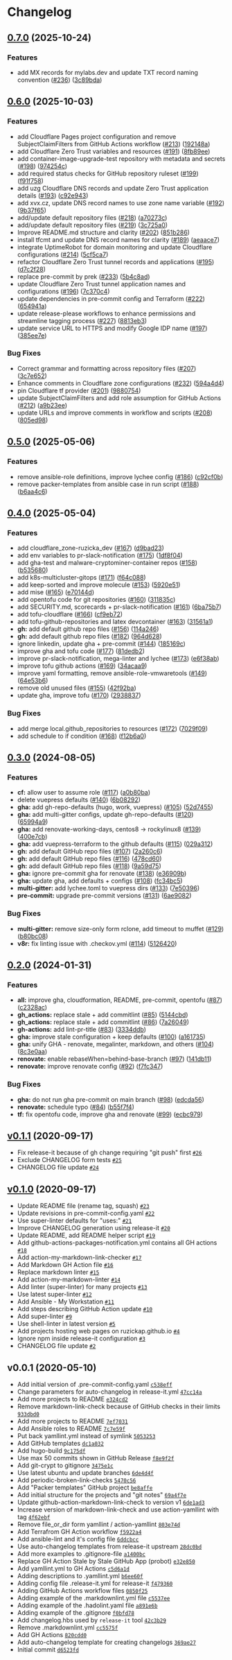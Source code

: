 # Changelog

## [0.7.0](https://github.com/ruzickap/my-git-projects/compare/v0.6.0...v0.7.0) (2025-10-24)


### Features

* add MX records for mylabs.dev and update TXT record naming convention ([#236](https://github.com/ruzickap/my-git-projects/issues/236)) ([3c89bda](https://github.com/ruzickap/my-git-projects/commit/3c89bda0f22ad4d1a75f99bde95a5edb38dc87b2))

## [0.6.0](https://github.com/ruzickap/my-git-projects/compare/v0.5.0...v0.6.0) (2025-10-03)


### Features

* add Cloudflare Pages project configuration and remove SubjectClaimFilters from GitHub Actions workflow ([#213](https://github.com/ruzickap/my-git-projects/issues/213)) ([192148a](https://github.com/ruzickap/my-git-projects/commit/192148a5061530d3a97708f3b9f1e97868242b47))
* add Cloudflare Zero Trust variables and resources ([#191](https://github.com/ruzickap/my-git-projects/issues/191)) ([8fb89ee](https://github.com/ruzickap/my-git-projects/commit/8fb89eed6564ea4f7469fb64f63b46509bdd7235))
* add container-image-upgrade-test repository with metadata and secrets ([#198](https://github.com/ruzickap/my-git-projects/issues/198)) ([974254c](https://github.com/ruzickap/my-git-projects/commit/974254cfff67cddc0aa51d4815bb0751dc9f3aa5))
* add required status checks for GitHub repository ruleset ([#199](https://github.com/ruzickap/my-git-projects/issues/199)) ([f91f758](https://github.com/ruzickap/my-git-projects/commit/f91f758e62dc2e4c5305914b5d0d1f8d720df2e2))
* add uzg Cloudflare DNS records and update Zero Trust application details ([#193](https://github.com/ruzickap/my-git-projects/issues/193)) ([c92e943](https://github.com/ruzickap/my-git-projects/commit/c92e943190df576fbd60dc1ab7d0e2b037bb49e5))
* add xvx.cz, update DNS record names to use zone name variable ([#192](https://github.com/ruzickap/my-git-projects/issues/192)) ([9b37f65](https://github.com/ruzickap/my-git-projects/commit/9b37f654fc1e6a0f9903ee664677879f475d766a))
* add/update default repository files ([#218](https://github.com/ruzickap/my-git-projects/issues/218)) ([a70273c](https://github.com/ruzickap/my-git-projects/commit/a70273cb7e1aed50bdc9b58c60e825f59bd52157))
* add/update default repository files ([#219](https://github.com/ruzickap/my-git-projects/issues/219)) ([3c725a0](https://github.com/ruzickap/my-git-projects/commit/3c725a027dc4f2677c9ad25a527f3a1a95c88f54))
* Improve README.md structure and clarity ([#202](https://github.com/ruzickap/my-git-projects/issues/202)) ([851b286](https://github.com/ruzickap/my-git-projects/commit/851b286cce61ebbf3dc1e14546c1afdf5deb160c))
* install tfcmt and update DNS record names for clarity ([#189](https://github.com/ruzickap/my-git-projects/issues/189)) ([aeaace7](https://github.com/ruzickap/my-git-projects/commit/aeaace71950920a468700b0d79e8b2d5c9d9556a))
* integrate UptimeRobot for domain monitoring and update Cloudflare configurations ([#214](https://github.com/ruzickap/my-git-projects/issues/214)) ([5cf5ca7](https://github.com/ruzickap/my-git-projects/commit/5cf5ca721b5ac7886231bf23aac8f2b7d8027edf))
* refactor Cloudflare Zero Trust tunnel records and applications ([#195](https://github.com/ruzickap/my-git-projects/issues/195)) ([d7c2f28](https://github.com/ruzickap/my-git-projects/commit/d7c2f2848d03aa1ae5f4db5dcc9a166386759a99))
* replace pre-commit by prek ([#233](https://github.com/ruzickap/my-git-projects/issues/233)) ([5b4c8ad](https://github.com/ruzickap/my-git-projects/commit/5b4c8ad0ab2dffe67a93d7a1b7d3e7161a721982))
* update Cloudflare Zero Trust tunnel application names and configurations ([#196](https://github.com/ruzickap/my-git-projects/issues/196)) ([7c370c4](https://github.com/ruzickap/my-git-projects/commit/7c370c4724d87beae4954dc8e076a546ad5c6711))
* update dependencies in pre-commit config and Terraform ([#222](https://github.com/ruzickap/my-git-projects/issues/222)) ([654941a](https://github.com/ruzickap/my-git-projects/commit/654941a8b079313179f6d32daccabf40313d55b2))
* update release-please workflows to enhance permissions and streamline tagging process ([#227](https://github.com/ruzickap/my-git-projects/issues/227)) ([8813eb3](https://github.com/ruzickap/my-git-projects/commit/8813eb3332fbab5569c5b2940b0ae94bfdafc18a))
* update service URL to HTTPS and modify Google IDP name ([#197](https://github.com/ruzickap/my-git-projects/issues/197)) ([385ee7e](https://github.com/ruzickap/my-git-projects/commit/385ee7ee4389fdb0faead6c50b96260e76e07caa))


### Bug Fixes

* Correct grammar and formatting across repository files ([#207](https://github.com/ruzickap/my-git-projects/issues/207)) ([3c7e652](https://github.com/ruzickap/my-git-projects/commit/3c7e6527f73cdf9c06fa1706ff2717b60e5bb73e))
* Enhance comments in Cloudflare zone configurations ([#232](https://github.com/ruzickap/my-git-projects/issues/232)) ([594a4d4](https://github.com/ruzickap/my-git-projects/commit/594a4d4633fc9fa74416245ee6c3dd11103d2767))
* pin Cloudflare tf provider ([#201](https://github.com/ruzickap/my-git-projects/issues/201)) ([9880754](https://github.com/ruzickap/my-git-projects/commit/98807546afbbff5141ead99094c0972320e0b6fa))
* update SubjectClaimFilters and add role assumption for GitHub Actions ([#212](https://github.com/ruzickap/my-git-projects/issues/212)) ([a9b23ee](https://github.com/ruzickap/my-git-projects/commit/a9b23eef28cfb4dd4160445006d8c5f9d6548279))
* update URLs and improve comments in workflow and scripts ([#208](https://github.com/ruzickap/my-git-projects/issues/208)) ([805ed98](https://github.com/ruzickap/my-git-projects/commit/805ed98176178764272f99c29f2e89e8276a2464))

## [0.5.0](https://github.com/ruzickap/my-git-projects/compare/v0.4.0...v0.5.0) (2025-05-06)


### Features

* remove ansible-role definitions, improve lychee config ([#186](https://github.com/ruzickap/my-git-projects/issues/186)) ([c92cf0b](https://github.com/ruzickap/my-git-projects/commit/c92cf0b83449776a9b1ccac317e453e36ace1014))
* remove packer-templates from ansible case in run script ([#188](https://github.com/ruzickap/my-git-projects/issues/188)) ([b6aa4c6](https://github.com/ruzickap/my-git-projects/commit/b6aa4c675e6162ff7405d8370c9b1304ac3abdb1))

## [0.4.0](https://github.com/ruzickap/my-git-projects/compare/v0.3.0...v0.4.0) (2025-05-04)


### Features

* add cloudflare_zone-ruzicka_dev ([#167](https://github.com/ruzickap/my-git-projects/issues/167)) ([d9bad23](https://github.com/ruzickap/my-git-projects/commit/d9bad23ee94f262d05c194ed112e48fb68e18d0e))
* add env variables to pr-slack-notification ([#175](https://github.com/ruzickap/my-git-projects/issues/175)) ([1df8f04](https://github.com/ruzickap/my-git-projects/commit/1df8f04b2430fc1ab3403a27346bbe2bcd7bf664))
* add gha-test and malware-cryptominer-container repos ([#158](https://github.com/ruzickap/my-git-projects/issues/158)) ([b535680](https://github.com/ruzickap/my-git-projects/commit/b535680632085956743f387a0f7079243aa7d213))
* add k8s-multicluster-gitops ([#171](https://github.com/ruzickap/my-git-projects/issues/171)) ([f64c088](https://github.com/ruzickap/my-git-projects/commit/f64c088d9ce9ff57c30cd02528219528e281b394))
* add keep-sorted and improve molecule ([#153](https://github.com/ruzickap/my-git-projects/issues/153)) ([5920e51](https://github.com/ruzickap/my-git-projects/commit/5920e51237d3382ef5269d4129f3d2f47e33a2ec))
* add mise ([#165](https://github.com/ruzickap/my-git-projects/issues/165)) ([e70144d](https://github.com/ruzickap/my-git-projects/commit/e70144d332e49ae16230dcc0f7f0ee9e6f430536))
* add opentofu code for git repositories ([#160](https://github.com/ruzickap/my-git-projects/issues/160)) ([311835c](https://github.com/ruzickap/my-git-projects/commit/311835cd97fad3c4927a9dcb7262936b307a9d90))
* add SECURITY.md, scorecards + pr-slack-notification ([#161](https://github.com/ruzickap/my-git-projects/issues/161)) ([6ba75b7](https://github.com/ruzickap/my-git-projects/commit/6ba75b7d0b704e6d0e0492cd58636e968b93d5e8))
* add tofu-cloudflare ([#166](https://github.com/ruzickap/my-git-projects/issues/166)) ([cf9eb72](https://github.com/ruzickap/my-git-projects/commit/cf9eb720b9f2cef6acb47258d0ec2df32ba266f7))
* add tofu-github-repositories and latex devcontainer ([#163](https://github.com/ruzickap/my-git-projects/issues/163)) ([31561a1](https://github.com/ruzickap/my-git-projects/commit/31561a1bad3c268f5202d91483f62f6f82b81cc7))
* **gh:** add default github repo files ([#156](https://github.com/ruzickap/my-git-projects/issues/156)) ([114a246](https://github.com/ruzickap/my-git-projects/commit/114a246a3b84dd9d5ff3a30a5d4398f543ac18cd))
* **gh:** add default github repo files ([#182](https://github.com/ruzickap/my-git-projects/issues/182)) ([964d628](https://github.com/ruzickap/my-git-projects/commit/964d628b15b9547a79022b247169c01bc7e2da71))
* ignore linkedin, update gha + pre-commit ([#144](https://github.com/ruzickap/my-git-projects/issues/144)) ([185169c](https://github.com/ruzickap/my-git-projects/commit/185169cb494eb78196e4ac42cdf8e96da10f6ebb))
* improve gha and tofu code ([#177](https://github.com/ruzickap/my-git-projects/issues/177)) ([81dedb2](https://github.com/ruzickap/my-git-projects/commit/81dedb29d09c99960f0642eb9e66e1c09d87be60))
* improve pr-slack-notification, mega-linter and lychee ([#173](https://github.com/ruzickap/my-git-projects/issues/173)) ([e6f38ab](https://github.com/ruzickap/my-git-projects/commit/e6f38ab0581e0677da490cb62a41896dd23298dc))
* improve tofu github actions ([#169](https://github.com/ruzickap/my-git-projects/issues/169)) ([34acaa9](https://github.com/ruzickap/my-git-projects/commit/34acaa94b521f2f449ea02c68acf51a134cbe90a))
* improve yaml formatting, remove ansible-role-vmwaretools ([#149](https://github.com/ruzickap/my-git-projects/issues/149)) ([64e53b6](https://github.com/ruzickap/my-git-projects/commit/64e53b69482fc5ccf4ba229746a65cb3eae084af))
* remove old unused files ([#155](https://github.com/ruzickap/my-git-projects/issues/155)) ([42f92ba](https://github.com/ruzickap/my-git-projects/commit/42f92ba347a253e5be6d911ce0b755bee8f8428a))
* update gha, improve tofu ([#170](https://github.com/ruzickap/my-git-projects/issues/170)) ([2938837](https://github.com/ruzickap/my-git-projects/commit/293883717abc3233875a1d2ee71dcb8b49d0c5e4))


### Bug Fixes

* add merge local.github_repositories to resources ([#172](https://github.com/ruzickap/my-git-projects/issues/172)) ([7029f09](https://github.com/ruzickap/my-git-projects/commit/7029f09477252070eaf65d99673e53fc554bc6bb))
* add schedule to if condition ([#168](https://github.com/ruzickap/my-git-projects/issues/168)) ([f12b6a0](https://github.com/ruzickap/my-git-projects/commit/f12b6a0de025aba1e51940faa16b3aa134d16326))

## [0.3.0](https://github.com/ruzickap/my-git-projects/compare/v0.2.0...v0.3.0) (2024-08-05)


### Features

* **cf:** allow user to assume role ([#117](https://github.com/ruzickap/my-git-projects/issues/117)) ([a0b80ba](https://github.com/ruzickap/my-git-projects/commit/a0b80bae0f33e17b790ad541e2fd183f92c324a1))
* delete vuepress defaults ([#140](https://github.com/ruzickap/my-git-projects/issues/140)) ([6b08292](https://github.com/ruzickap/my-git-projects/commit/6b0829208994bf9fed12f2fac6f81fc0c00e4cfa))
* **gha:** add gh-repo-defaults (hugo, work, vuepress) ([#105](https://github.com/ruzickap/my-git-projects/issues/105)) ([52d7455](https://github.com/ruzickap/my-git-projects/commit/52d74554940b1f82043b92e9a5c60cc70d71b47e))
* **gha:** add multi-gitter configs, update gh-repo-defaults ([#120](https://github.com/ruzickap/my-git-projects/issues/120)) ([65994a9](https://github.com/ruzickap/my-git-projects/commit/65994a9f4c098265656e1a0b31663e476a0c435a))
* **gha:** add renovate-working-days, centos8 -&gt; rockylinux8 ([#139](https://github.com/ruzickap/my-git-projects/issues/139)) ([400e7cb](https://github.com/ruzickap/my-git-projects/commit/400e7cb81b4dcdea7ffb25693c4b2b86e16465a4))
* **gha:** add vuepress-terraform to the github defaults ([#115](https://github.com/ruzickap/my-git-projects/issues/115)) ([029a312](https://github.com/ruzickap/my-git-projects/commit/029a3128952c487065f165e5ddadf3087438a3ec))
* **gh:** add default GitHub repo files ([#107](https://github.com/ruzickap/my-git-projects/issues/107)) ([2a260c6](https://github.com/ruzickap/my-git-projects/commit/2a260c64aab58b2d74453aa7ddc9be8c4f0a4d1c))
* **gh:** add default GitHub repo files ([#116](https://github.com/ruzickap/my-git-projects/issues/116)) ([478cd60](https://github.com/ruzickap/my-git-projects/commit/478cd60f9310395a8dcad0361162d7711242a412))
* **gh:** add default GitHub repo files ([#118](https://github.com/ruzickap/my-git-projects/issues/118)) ([9a59d75](https://github.com/ruzickap/my-git-projects/commit/9a59d751982aaa7cc8c9ce636aa21e2c1d37a725))
* **gha:** ignore pre-commit gha for renovate ([#138](https://github.com/ruzickap/my-git-projects/issues/138)) ([e36909b](https://github.com/ruzickap/my-git-projects/commit/e36909b7055a8ef0f7ce8775cc865d42f62b2221))
* **gha:** update gha, add defaults + configs ([#108](https://github.com/ruzickap/my-git-projects/issues/108)) ([fc34bc5](https://github.com/ruzickap/my-git-projects/commit/fc34bc5ea82e9a25d204105fd449f8742e239dc4))
* **multi-gitter:** add lychee.toml to vuepress dirs ([#133](https://github.com/ruzickap/my-git-projects/issues/133)) ([7e50396](https://github.com/ruzickap/my-git-projects/commit/7e5039651e97db41a403eb542a438c8079a16615))
* **pre-commit:** upgrade pre-commit versions ([#131](https://github.com/ruzickap/my-git-projects/issues/131)) ([6ae9082](https://github.com/ruzickap/my-git-projects/commit/6ae9082f7c62411b711150d318f82cdc680a3e93))


### Bug Fixes

* **multi-gitter:** remove size-only form rclone, add timeout to muffet ([#129](https://github.com/ruzickap/my-git-projects/issues/129)) ([b80bc08](https://github.com/ruzickap/my-git-projects/commit/b80bc0865fc2e57141e6eb96da38b6b21da37f79))
* **v8r:** fix linting issue with .checkov.yml ([#114](https://github.com/ruzickap/my-git-projects/issues/114)) ([5126420](https://github.com/ruzickap/my-git-projects/commit/512642048469107d85a90ffa4159a300da054a64))

## [0.2.0](https://github.com/ruzickap/my-git-projects/compare/v0.1.1...v0.2.0) (2024-01-31)


### Features

* **all:** improve gha, cloudformation, README, pre-commit, opentofu ([#87](https://github.com/ruzickap/my-git-projects/issues/87)) ([c2328ac](https://github.com/ruzickap/my-git-projects/commit/c2328ac31e50c9a0cb876158857f88077972e8c8))
* **gh_actions:** replace stale + add commitlint ([#85](https://github.com/ruzickap/my-git-projects/issues/85)) ([5144cbd](https://github.com/ruzickap/my-git-projects/commit/5144cbd68e99ef34747c6107fb177f76e928dbb7))
* **gh_actions:** replace stale + add commitlint ([#86](https://github.com/ruzickap/my-git-projects/issues/86)) ([7a26049](https://github.com/ruzickap/my-git-projects/commit/7a2604988af71f1e7171660c438719c4c1ec6286))
* **gh-actions:** add lint-pr-title ([#83](https://github.com/ruzickap/my-git-projects/issues/83)) ([3334ddb](https://github.com/ruzickap/my-git-projects/commit/3334ddb9653c8ea48aad3d3ab643c4d205c766fc))
* **gha:** improve stale configuration + keep defaults ([#100](https://github.com/ruzickap/my-git-projects/issues/100)) ([a161735](https://github.com/ruzickap/my-git-projects/commit/a161735b1e979269605d57cedec195bda5e7d411))
* **gha:** unify GHA - renovate, megalinter, markdown, and others ([#104](https://github.com/ruzickap/my-git-projects/issues/104)) ([8c3e0aa](https://github.com/ruzickap/my-git-projects/commit/8c3e0aabf931e6059ef4a8310ae4b33486f28e2b))
* **renovate:** enable rebaseWhen=behind-base-branch ([#97](https://github.com/ruzickap/my-git-projects/issues/97)) ([141db11](https://github.com/ruzickap/my-git-projects/commit/141db113a435a5259081b1cafd6bc3f1db085897))
* **renovate:** improve renovate config ([#92](https://github.com/ruzickap/my-git-projects/issues/92)) ([f7fc347](https://github.com/ruzickap/my-git-projects/commit/f7fc34717f6b26c3e433a0c3a6594ddcec93cc64))


### Bug Fixes

* **gha:** do not run gha pre-commit on main branch ([#98](https://github.com/ruzickap/my-git-projects/issues/98)) ([edcda56](https://github.com/ruzickap/my-git-projects/commit/edcda56ff78309d936aa201189bbac72f8936d0b))
* **renovate:** schedule typo ([#84](https://github.com/ruzickap/my-git-projects/issues/84)) ([b55f7f4](https://github.com/ruzickap/my-git-projects/commit/b55f7f406bddab3cda884a8cffac71619b4e7b36))
* **tf:** fix opentofu code, improve gha and renovate ([#99](https://github.com/ruzickap/my-git-projects/issues/99)) ([ecbc979](https://github.com/ruzickap/my-git-projects/commit/ecbc979fd6f24348a77b92e8d7a65ab1dfea3f9c))

## [v0.1.1](https://github.com/ruzickap/my-git-projects/compare/v0.1.0...v0.1.1) (2020-09-17)

- Fix release-it because of gh change requiring "git push" first [`#26`](https://github.com/ruzickap/my-git-projects/pull/26)
- Exclude CHANGELOG form tests [`#25`](https://github.com/ruzickap/my-git-projects/pull/25)
- CHANGELOG file update [`#24`](https://github.com/ruzickap/my-git-projects/pull/24)

## [v0.1.0](https://github.com/ruzickap/my-git-projects/compare/v0.0.1...v0.1.0) (2020-09-17)

- Update README file (rename tag, squash) [`#23`](https://github.com/ruzickap/my-git-projects/pull/23)
- Update revisions in pre-commit-config.yaml [`#22`](https://github.com/ruzickap/my-git-projects/pull/22)
- Use super-linter defaults for "uses:" [`#21`](https://github.com/ruzickap/my-git-projects/pull/21)
- Improve CHANGELOG generation using release-it [`#20`](https://github.com/ruzickap/my-git-projects/pull/20)
- Update README, add README helper script [`#19`](https://github.com/ruzickap/my-git-projects/pull/19)
- Add github-actions-packages-notification.yml contains all GH actions [`#18`](https://github.com/ruzickap/my-git-projects/pull/18)
- Add action-my-markdown-link-checker [`#17`](https://github.com/ruzickap/my-git-projects/pull/17)
- Add Markdown GH Action file [`#16`](https://github.com/ruzickap/my-git-projects/pull/16)
- Replace markdown linter [`#15`](https://github.com/ruzickap/my-git-projects/pull/15)
- Add action-my-markdown-linter [`#14`](https://github.com/ruzickap/my-git-projects/pull/14)
- Add linter (super-linter) for many projects [`#13`](https://github.com/ruzickap/my-git-projects/pull/13)
- Use latest super-linter [`#12`](https://github.com/ruzickap/my-git-projects/pull/12)
- Add Ansible - My Workstation [`#11`](https://github.com/ruzickap/my-git-projects/pull/11)
- Add steps describing GitHub Action update [`#10`](https://github.com/ruzickap/my-git-projects/pull/10)
- Add super-linter [`#9`](https://github.com/ruzickap/my-git-projects/pull/9)
- Use shell-linter in latest version [`#5`](https://github.com/ruzickap/my-git-projects/pull/5)
- Add projects hosting web pages on ruzickap.github.io [`#4`](https://github.com/ruzickap/my-git-projects/pull/4)
- Ignore npm inside release-it configuration [`#3`](https://github.com/ruzickap/my-git-projects/pull/3)
- CHANGELOG file update [`#2`](https://github.com/ruzickap/my-git-projects/pull/2)

## v0.0.1 (2020-05-10)

- Add initial version of .pre-commit-config.yaml [`c538eff`](https://github.com/ruzickap/my-git-projects/commit/c538effc3c81f4c2416d97d725eca6c36f1f14e2)
- Change parameters for auto-changelog in release-it.yml [`47cc14a`](https://github.com/ruzickap/my-git-projects/commit/47cc14adf9caa32199baad03be1c21bd639cc52e)
- Add more projects to README [`e324cd2`](https://github.com/ruzickap/my-git-projects/commit/e324cd2362d951bf9eba3670655345199dd1fa21)
- Remove markdown-link-check because of GitHub checks in their limits [`933dbd0`](https://github.com/ruzickap/my-git-projects/commit/933dbd0568707bda97c0479a767e7cf59eacd488)
- Add more projects to README [`7ef7031`](https://github.com/ruzickap/my-git-projects/commit/7ef7031e2822b7e460d8312ef7d7059d1ba331a9)
- Add Ansible roles to README [`7c7e59f`](https://github.com/ruzickap/my-git-projects/commit/7c7e59f8d06d6172aa40f97bfed7c84798d744d1)
- Put back yamllint.yml instead of symlink [`5053253`](https://github.com/ruzickap/my-git-projects/commit/5053253a3c2dca49ca9d8b7bebe488a6ad079588)
- Add GitHub templates [`dc1a032`](https://github.com/ruzickap/my-git-projects/commit/dc1a0324bbd91b20d860dde46cbcdebecbfc0c16)
- Add hugo-build [`9c175df`](https://github.com/ruzickap/my-git-projects/commit/9c175df68f88c483c8b448113d0ac2ab3f975abe)
- Use max 50 commits shown in GitHub Release [`f8e9f2f`](https://github.com/ruzickap/my-git-projects/commit/f8e9f2f83d6ef4921d9fa82723e85215d970c9fe)
- Add git-crypt to gitignore [`3475e1c`](https://github.com/ruzickap/my-git-projects/commit/3475e1cef053ad994225a6413e84984ec64ee623)
- Use latest ubuntu and update branches [`6de4d4f`](https://github.com/ruzickap/my-git-projects/commit/6de4d4feb80ee645182a26a5a5d3f79b4b5eea13)
- Add periodic-broken-link-checks [`5470c56`](https://github.com/ruzickap/my-git-projects/commit/5470c56d84134d5886aeb0da32bc158aee5324b5)
- Add "Packer templates" GitHub project [`be8affe`](https://github.com/ruzickap/my-git-projects/commit/be8affe2d4eafc22e6f491451dcef6dfe1a98163)
- Add initial structure for the projects and "git notes" [`69a4f7e`](https://github.com/ruzickap/my-git-projects/commit/69a4f7e85f3f2a686c468d34565341dd964c4695)
- Update github-action-markdown-link-check to version v1 [`6de1ad3`](https://github.com/ruzickap/my-git-projects/commit/6de1ad359193b8f9f5e2853577dfbb4b09eb1011)
- Increase version of markdown-link-check and use action-yamllint with tag [`4f62ebf`](https://github.com/ruzickap/my-git-projects/commit/4f62ebf5ccf76dc29c8cda1f4d762a3d6d9b6bd6)
- Remove file_or_dir form yamllint / action-yamllint [`803e74d`](https://github.com/ruzickap/my-git-projects/commit/803e74db1af6b33d32afede096e5bdf84bfd4b0f)
- Add Terrafrom GH Action workflow [`f5922a4`](https://github.com/ruzickap/my-git-projects/commit/f5922a4f9025a51b035a1d1c0f1bed93cc6ad7da)
- Add ansible-lint and it's config file [`6ddcbcc`](https://github.com/ruzickap/my-git-projects/commit/6ddcbcc5d9c100b1c2727cb33a2e78e41cf2b791)
- Use auto-changelog templates from release-it upstream [`28dc0bd`](https://github.com/ruzickap/my-git-projects/commit/28dc0bdeec0f002415f4c27d90e64cf92fcf78e8)
- Add more examples to .gitignore-file [`a1400bc`](https://github.com/ruzickap/my-git-projects/commit/a1400bc894e2e05ed05dac708344f7b2c23954a0)
- Replace GH Action Stale by Stale GitHub App (probot) [`e32e850`](https://github.com/ruzickap/my-git-projects/commit/e32e8504912428ac9058add55a1a77892554ab9b)
- Add yamllint.yml to GH Actions [`c5d6a1d`](https://github.com/ruzickap/my-git-projects/commit/c5d6a1d680af6c0fc96244cd6e6be7a12ea6e4ea)
- Adding descriptions to .yamllint.yml [`b6ee60f`](https://github.com/ruzickap/my-git-projects/commit/b6ee60f4bdf9feaacc6eb122132b86c517145e0f)
- Adding config file .release-it.yml for release-it [`f479360`](https://github.com/ruzickap/my-git-projects/commit/f4793603b86d3eebd8f440484b378e2ecf729bdc)
- Adding GitHub Actions workflow files [`0850f25`](https://github.com/ruzickap/my-git-projects/commit/0850f255582ec93832c2f2985dfce22cbfb2f10b)
- Adding example of the .markdownlint.yml file [`c5537ee`](https://github.com/ruzickap/my-git-projects/commit/c5537ee5877d6185ad45cf067754d4380333b55d)
- Adding example of the .hadolint.yaml file [`a891e6b`](https://github.com/ruzickap/my-git-projects/commit/a891e6bd199d5fa96c70f4e447cf386d7bf1e5c3)
- Adding example of the .gitignore [`f0bfd78`](https://github.com/ruzickap/my-git-projects/commit/f0bfd7826b4688839e5d7d673345663c0b4e45d1)
- Add changelog.hbs used by `release-it` tool [`42c3b29`](https://github.com/ruzickap/my-git-projects/commit/42c3b294b4613b031ad26789e1f7b89a030c1473)
- Remove .markdownlint.yml [`cc5575f`](https://github.com/ruzickap/my-git-projects/commit/cc5575fa468634ff65713d461cfd9b430b314124)
- Add GH Actions [`820cdd0`](https://github.com/ruzickap/my-git-projects/commit/820cdd007d5cdc2e3c0590f4cad9a07f01f41093)
- Add auto-changelog template for creating changelogs [`369ae27`](https://github.com/ruzickap/my-git-projects/commit/369ae27d427092963740119d523cc7e2f3df1232)
- Initial commit [`d6523fd`](https://github.com/ruzickap/my-git-projects/commit/d6523fd94d76b26c5e6c7ca5b5d34665d310ac70)
